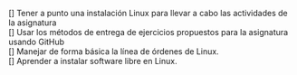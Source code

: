 [] Tener a punto una instalación Linux para llevar a cabo las actividades de la asignatura  
[] Usar los métodos de entrega de ejercicios propuestos para la asignatura usando GitHub    
[] Manejar de forma básica la línea de órdenes de Linux.  
[] Aprender a instalar software libre en Linux.  
